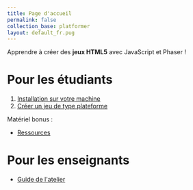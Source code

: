 ```yaml
---
title: Page d'accueil
permalink: false
collection_base: platformer
layout: default_fr.pug
---
```


Apprendre à créer des **jeux HTML5** avec JavaScript et Phaser !

# Pour les étudiants

1. [Installation sur votre machine](/fr/guides/installation/votre-machine)
2. [Créer un jeu de type plateforme](/fr/guides/plateforme/demarrer/)

Matériel bonus :

- [Ressources](/fr/cadeaux/ressources/)

# Pour les enseignants

- [Guide de l'atelier](/fr/guides/enseignant/)
